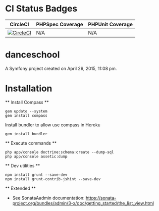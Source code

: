 CI Status Badges
=============
| CircleCI | PHPSpec Coverage | PHPUnit Coverage 
| ------ | :-------- | :-------- 
| [![CircleCI](https://circleci.com/bb/jacanales/danceschool.svg?style=svg)](https://circleci.com/bb/jacanales/danceschool) | N/A | N/A 

danceschool
=======

A Symfony project created on April 29, 2015, 11:08 pm.

Installation
============

** Install Compass **
```
gem update --system
gem install compass
```

Install bundler to allow use compass in Heroku
```
gem install bundler
```


** Execute commands **
```
php app/console doctrine:schema:create --dump-sql
php app/console assetic:dump
```

** Dev utilities **
```
npm install grunt --save-dev
npm install grunt-contrib-jshint --save-dev
```

** Extended **
- See SonataAadmin documentation: https://sonata-project.org/bundles/admin/3-x/doc/getting_started/the_list_view.html